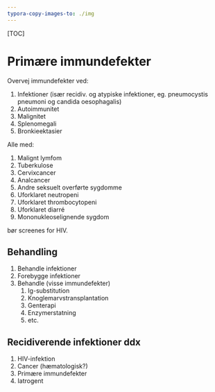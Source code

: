 ```yaml
---
typora-copy-images-to: ./img
---
```


[TOC]
# Primære immundefekter

Overvej immundefekter ved:

1. Infektioner (især recidiv. og atypiske infektioner, eg. pneumocystis pneumoni og candida oesophagalis)
2. Autoimmunitet
3. Malignitet
4. Splenomegali
5. Bronkieektasier

Alle med:

1. Malignt lymfom
2. Tuberkulose
3. Cervixcancer
4. Analcancer
5. Andre seksuelt overførte sygdomme
6. Uforklaret neutropeni
7. Uforklaret thrombocytopeni
8. Uforklaret diarré
9. Mononukleoselignende sygdom

bør screenes for HIV.

## Behandling

1. Behandle infektioner
2. Forebygge infektioner
3. Behandle (visse immundefekter)
   1. Ig-substitution
   2. Knoglemarvstransplantation
   3. Genterapi
   4. Enzymerstatning
   5. etc.

## Recidiverende infektioner ddx

1. HIV-infektion
2. Cancer (hæmatologisk?)
3. Primære immundefekter
4. Iatrogent


